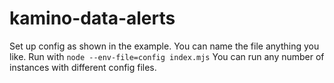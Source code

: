 # kamino-data-alerts

Set up config as shown in the example. You can name the file anything you like.
Run with `node --env-file=config index.mjs`
You can run any number of instances with different config files.